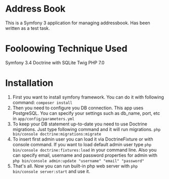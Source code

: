 Address Book
==========

This is a  Symfony 3 application for managing addressbook. Has been written as a test task.

Fooloowing Technique Used
=========================

Symfony 3.4
Doctrine with SQLite
Twig
PHP 7.0

Installation
============

1. First you want to install symfony framework. You can do it with following command:
```composer install```
2. Then you need to configure you DB connection. This app uses PostgreSQL. You can specify your settings such as db_name, port, etc in ```app/config/parameters.yml```
3. To keep your DB statement up-to-date you need to use Doctrine migrations. Just type following command and it will run migrations.
```php bin/console doctrine:migrations:migrate```
4. To insert first admin user you can load it via DoctrineFixture or with console command. If you want to load default admin user type ```php bin/console doctrine:fixtures:load``` in your command line. Also you can specify email, username and password properties for admin with ```php bin/console admin:update "username" "email" "password"```
5. That's all. Now you can run built-in php web server with ```php bin/console server:start``` and use it.
